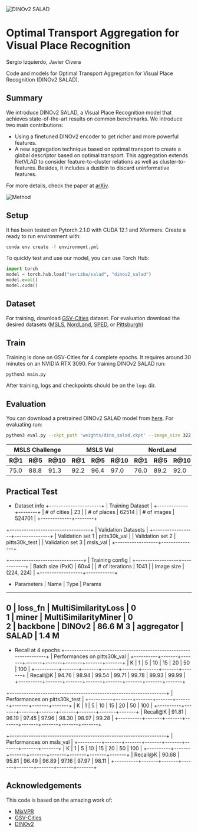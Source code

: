 ![DINOv2 SALAD](assets/dino_salad_title.png)
# Optimal Transport Aggregation for Visual Place Recognition
Sergio Izquierdo, Javier Civera

Code and models for Optimal Transport Aggregation for Visual Place Recognition (DINOv2 SALAD).

## Summary

We introduce DINOv2 SALAD, a Visual Place Recognition model that achieves state-of-the-art results on common benchmarks. We introduce two main contributions:
 - Using a finetuned DINOv2 encoder to get richer and more powerful features.
 - A new aggregation technique based on optimal transport to create a global descriptor based on optimal transport. This aggregation extends NetVLAD to consider feature-to-cluster relations as well as cluster-to-features. Besides, it includes a dustbin to discard uninformative features.

For more details, check the paper at [arXiv](https://arxiv.org/abs/2311.15937).

![Method](assets/method.jpg)

## Setup

It has been tested on Pytorch 2.1.0 with CUDA 12.1 and Xformers. Create a ready to run environment with:
```bash
conda env create -f environment.yml
```

To quickly test and use our model, you can use Torch Hub:
```python
import torch
model = torch.hub.load("serizba/salad", "dinov2_salad")
model.eval()
model.cuda()
```

## Dataset

For training, download [GSV-Cities](https://github.com/amaralibey/gsv-cities) dataset. For evaluation download the desired datasets ([MSLS](https://github.com/FrederikWarburg/mapillary_sls), [NordLand](https://surfdrive.surf.nl/files/index.php/s/sbZRXzYe3l0v67W), [SPED](https://surfdrive.surf.nl/files/index.php/s/sbZRXzYe3l0v67W), or [Pittsburgh](https://data.ciirc.cvut.cz/public/projects/2015netVLAD/Pittsburgh250k/))

## Train

Training is done on GSV-Cities for 4 complete epochs. It requires around 30 minutes on an NVIDIA RTX 3090. For training DINOv2 SALAD run:
```bash
python3 main.py
```

After training, logs and checkpoints should be on the `logs` dir.

## Evaluation

You can download a pretrained DINOv2 SALAD model from [here](https://drive.google.com/file/d/1u83Dmqmm1-uikOPr58IIhfIzDYwFxCy1/view?usp=sharing). For evaluating run:

```bash
python3 eval.py --ckpt_path 'weights/dino_salad.ckpt' --image_size 322 322 --batch_size 256 --val_datasets MSLS Norrdland
```

<table>
<thead>
  <tr>
    <th colspan="3">MSLS Challenge</th>
    <th colspan="3">MSLS Val</th>
    <th colspan="3">NordLand</th>
  </tr>
  <tr>
    <th>R@1</th>
    <th>R@5</th>
    <th>R@10</th>
    <th>R@1</th>
    <th>R@5</th>
    <th>R@10</th>
    <th>R@1</th>
    <th>R@5</th>
    <th>R@10</th>
  </tr>
</thead>
<tbody>
  <tr>
    <td>75.0</td>
    <td>88.8</td>
    <td>91.3</td>
    <td>92.2</td>
    <td>96.4</td>
    <td>97.0</td>
    <td>76.0</td>
    <td>89.2</td>
    <td>92.0</td>
  </tr>
</tbody>
</table>

## Practical Test

+ Dataset info
+----------------------+
|   Training Dataset   |
+-------------+--------+
| # of cities | 23     |
| # of places | 62514  |
| # of images | 524701 |
+-------------+--------+

+----------------------------------+
|       Validation Datasets        |
+------------------+---------------+
| Validation set 1 | pitts30k_val  |
| Validation set 2 | pitts30k_test |
| Validation set 3 | msls_val      |
+------------------+---------------+

+-------------------------------+
|        Training config        |
+------------------+------------+
| Batch size (PxK) | 60x4       |
| # of iterations  | 1041       |
| Image size       | (224, 224) |
+------------------+------------+

+ Parameters
  | Name       | Type                 | Params
----------------------------------------------------
0 | loss_fn    | MultiSimilarityLoss  | 0     
1 | miner      | MultiSimilarityMiner | 0     
2 | backbone   | DINOv2               | 86.6 M
3 | aggregator | SALAD                | 1.4 M 
----------------------------------------------------

+ Recall at 4 epochs
+------------------------------------------------------------------+
|                   Performances on pitts30k_val                   |
+----------+-------+-------+-------+-------+-------+-------+-------+
|    K     |   1   |   5   |   10  |   15  |   20  |   50  |  100  |
+----------+-------+-------+-------+-------+-------+-------+-------+
| Recall@K | 94.76 | 98.94 | 99.54 | 99.71 | 99.78 | 99.93 | 99.99 |
+----------+-------+-------+-------+-------+-------+-------+-------+

+------------------------------------------------------------------+
|                  Performances on pitts30k_test                   |
+----------+-------+-------+-------+-------+-------+-------+-------+
|    K     |   1   |   5   |   10  |   15  |   20  |   50  |  100  |
+----------+-------+-------+-------+-------+-------+-------+-------+
| Recall@K | 91.81 | 96.19 | 97.45 | 97.96 | 98.30 | 98.97 | 99.28 |
+----------+-------+-------+-------+-------+-------+-------+-------+

+------------------------------------------------------------------+
|                     Performances on msls_val                     |
+----------+-------+-------+-------+-------+-------+-------+-------+
|    K     |   1   |   5   |   10  |   15  |   20  |   50  |  100  |
+----------+-------+-------+-------+-------+-------+-------+-------+
| Recall@K | 90.68 | 95.81 | 96.49 | 96.89 | 97.16 | 97.97 | 98.11 |
+----------+-------+-------+-------+-------+-------+-------+-------+

## Acknowledgements
This code is based on the amazing work of:
 - [MixVPR](https://github.com/amaralibey/MixVPR)
 - [GSV-Cities](https://github.com/amaralibey/gsv-cities)
 - [DINOv2](https://github.com/facebookresearch/dinov2)